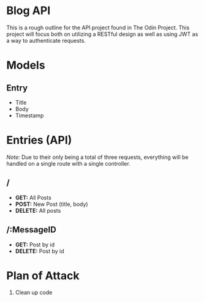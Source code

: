 # Blog API
This is a rough outline for the API project found in The Odin Project. This project will focus both on utilizing a RESTful design as well as using JWT as a way to authenticate requests. 
# Models
## Entry
- Title
- Body
- Timestamp
# Entries (API)
*Note:* Due to their only being a total of three requests, everything will be handled on a single route with a single controller.
## **/**
- **GET:** All Posts
- **POST:** New Post (title, body)
- **DELETE:** All posts

## **/:MessageID**
- **GET:** Post by id
- **DELETE:** Post by id
# Plan of Attack
1. Clean up code
